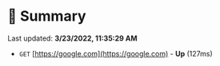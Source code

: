 # 📖 Summary
Last updated: **3/23/2022, 11:35:29 AM**

- `GET` [https://google.com](https://google.com) - **Up** (127ms)
